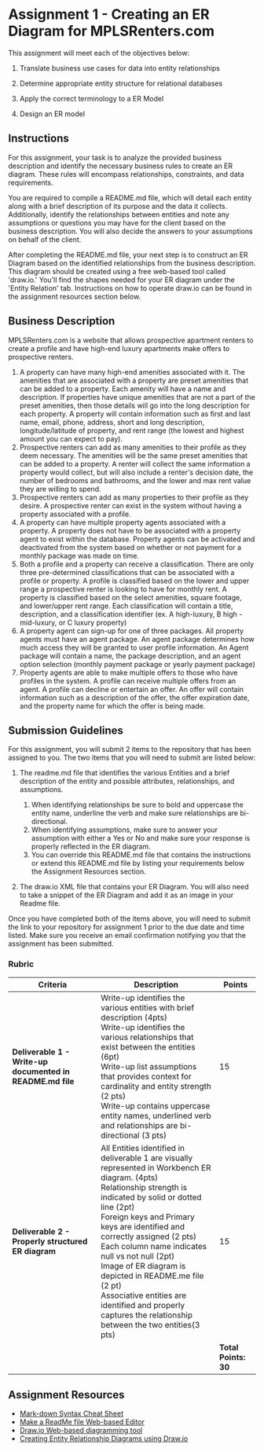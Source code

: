 # Assignment 1 - Creating an ER Diagram for MPLSRenters.com
This assignment will meet each of the objectives below:
1. Translate business use cases for data into entity relationships

2. Determine appropriate entity structure for relational databases

3. Apply the correct terminology to a ER Model

4. Design an ER model

## Instructions
For this assignment, your task is to analyze the provided business description and identify the necessary business rules to create an ER diagram. These rules will encompass relationships, constraints, and data requirements.

You are required to compile a README.md file, which will detail each entity along with a brief description of its purpose and the data it collects. Additionally, identify the relationships between entities and note any assumptions or questions you may have for the client based on the business description. You will also decide the answers to your assumptions on behalf of the client.

After completing the README.md file, your next step is to construct an ER Diagram based on the identified relationships from the business description. This diagram should be created using a free web-based tool called 'draw.io.' You'll find the shapes needed for your ER diagram under the 'Entity Relation' tab. Instructions on how to operate draw.io can be found in the assignment resources section below.

## Business Description
MPLSRenters.com is a website that allows prospective apartment renters to create a profile and have
high-end luxury apartments make offers to prospective renters.

1.  A property can have many high-end amenities associated with it. The amenities that are
associated with a property are preset amenities that can be added to a property.  Each amenity will have a name and description. 
 If properties have unique amenities that are not a part of the preset amenities, then those details will go into
the long description for each property. A property will contain information such as first and last name, email, phone, address, short and long description, longitude/latitude of property, and rent range (the lowest and highest amount you can expect to pay).
2. Prospective renters can add as many amenities to their profile as they deem necessary. The amenities will
be the same preset amenities that can be added to a property.  A renter will collect the same information a property would collect, but will also include a renter's decision date, the number of bedrooms and bathrooms, and the lower and max rent value they are willing to spend.  
3. Prospective renters can add as many properties to their profile as they desire. A prospective renter can exist in the system without having a property associated with a profile.
4. A property can have multiple property agents associated with a property. A property does not
have to be associated with a property agent to exist within the database. Property agents can
be activated and deactivated from the system based on whether or not payment for a monthly
package was made on time.
5. Both a profile and a property can receive a classification. There are only three pre-determined
classifications that can be associated with a profile or property. A profile is classified based on
the lower and upper range a prospective renter is looking to have for monthly rent. A
property is classified based on the select amenities, square footage, and lower/upper rent range. Each classification will contain a title, description, and a classification identifier (ex.  A high-luxury, B high - mid-luxury, or C luxury property)
6. A property agent can sign-up for one of three packages. All property agents must have an agent
package. An agent package determines how much access they will be granted to user profile
information.  An Agent package will contain a name, the package description, and an agent option selection (monthly payment package or yearly payment package)
7. Property agents are able to make multiple offers to those who have profiles in the system. A
profile can receive multiple offers from an agent. A profile can decline or entertain an offer.  An offer will contain information such as a description of the offer, the offer expiration date, and the property name for which the offer is being made.

## Submission Guidelines

For this assignment, you will submit 2 items to the repository that has been assigned to you.  The two items that you will need to submit are listed below: 
1. The readme.md file that identifies the various Entities and a brief description of the entity and possible attributes, relationships, and assumptions. 
   1. When identifying relationships be sure to bold and uppercase the entity name, underline the verb and make sure relationships are bi-directional. 
   2. When identifying assumptions, make sure to answer your assumption with either a Yes or No and make sure your response is properly reflected in the ER diagram.  
   3. You can override this README.md file that contains the instructions or extend this README.md file by listing your requirements below the Assignment Resources section.

2. The draw.io XML file that contains your ER Diagram.  You will also need to take a snippet of the ER Diagram and add it as an image in your Readme file.

Once you have completed both of the items above, you will need to submit the link to your repository for assignment 1 prior to the due date and time listed.  Make sure you receive an email confirmation notifying you that the assignment has been submitted.

### Rubric
| Criteria           | Description                             | Points |
| -------------------| --------------------------------------- | ------ |
|**Deliverable 1 - Write-up documented in README.md file**   | Write-up identifies the various entities with brief description (4pts) <br> Write-up identifies the various relationships that exist between the entities (6pt) <br> Write-up list assumptions that provides context for cardinality and entity strength (2 pts) <br> Write-up contains uppercase entity names, underlined verb and relationships are bi-directional (3 pts)  |   15   |
|**Deliverable 2 - Properly structured ER diagram** | All Entities identified in deliverable 1 are visually represented in Workbench ER diagram. (4pts) <br> Relationship strength is indicated by solid or dotted line (2pt) <br> Foreign keys and Primary keys are identified and correctly assigned (2 pts) <br> Each column name indicates null vs not null (2pt) <br> Image of ER diagram is depicted in README.me file (2 pt) <br> Associative entities are identified and properly captures the relationship between the two entities(3 pts)   |   15   |
|           |        |**Total Points:   30**   |


## Assignment Resources
- [Mark-down Syntax Cheat Sheet](https://enterprise.github.com/downloads/en/markdown-cheatsheet.pdf)
- [Make a ReadMe file Web-based Editor](https://www.makeareadme.com/)
- [Draw.io Web-based diagramming tool](https://app.diagrams.net/)
- [Creating Entity Relationship Diagrams using Draw.io](https://www.youtube.com/watch?v=lAtCySGDD48)
